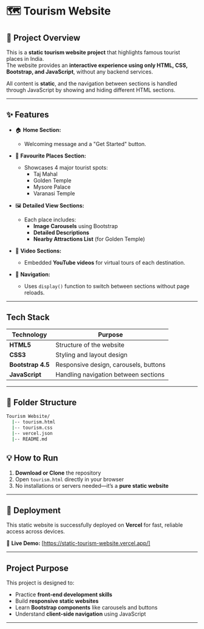 # 🗺️ Tourism Website

## 🎯 **Project Overview**

This is a **static tourism website project** that highlights famous tourist places in India.  
The website provides an **interactive experience using only HTML, CSS, Bootstrap, and JavaScript**, without any backend services.

All content is **static**, and the navigation between sections is handled through JavaScript by showing and hiding different HTML sections.

---

## ✨ **Features**

- 🏠 **Home Section:**  
  - Welcoming message and a "Get Started" button.
  
- 📌 **Favourite Places Section:**  
  - Showcases 4 major tourist spots:
    - Taj Mahal
    - Golden Temple
    - Mysore Palace
    - Varanasi Temple
  
- 🖼️ **Detailed View Sections:**  
  - Each place includes:
    - **Image Carousels** using Bootstrap
    - **Detailed Descriptions**
    - **Nearby Attractions List** (for Golden Temple)
  
- 🎥 **Video Sections:**  
  - Embedded **YouTube videos** for virtual tours of each destination.
  
- 🔁 **Navigation:**  
  - Uses `display()` function to switch between sections without page reloads.

---

## **Tech Stack**

| Technology | Purpose |
|------------|---------|
| **HTML5** | Structure of the website |
| **CSS3** | Styling and layout design |
| **Bootstrap 4.5** | Responsive design, carousels, buttons |
| **JavaScript** | Handling navigation between sections |

---
## 📂 Folder Structure

```bash
Tourism Website/
  |-- tourism.html
  |-- tourism.css
  |-- vercel.json
  |-- README.md
```

## 💡 **How to Run**

1. **Download or Clone** the repository  
2. Open `tourism.html` directly in your browser  
3. No installations or servers needed—it’s a **pure static website**

---

## 🚀 Deployment

This static website is successfully deployed on **Vercel** for fast, reliable access across devices.

🔗 **Live Demo:** [https://static-tourism-website.vercel.app/]

---

## **Project Purpose**

This project is designed to:

- Practice **front-end development skills**  
- Build **responsive static websites**  
- Learn **Bootstrap components** like carousels and buttons  
- Understand **client-side navigation** using JavaScript

---




